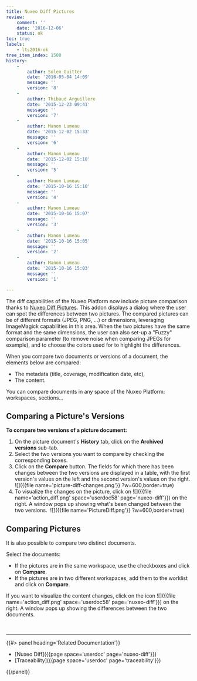 ```yaml
---
title: Nuxeo Diff Pictures
review:
    comment: ''
    date: '2016-12-06'
    status: ok
toc: true
labels:
    - lts2016-ok
tree_item_index: 1500
history:
    -
        author: Solen Guitter
        date: '2016-05-04 14:09'
        message: ''
        version: '8'
    -
        author: Thibaud Arguillere
        date: '2015-12-23 09:41'
        message: ''
        version: '7'
    -
        author: Manon Lumeau
        date: '2015-12-02 15:33'
        message: ''
        version: '6'
    -
        author: Manon Lumeau
        date: '2015-12-02 15:18'
        message: ''
        version: '5'
    -
        author: Manon Lumeau
        date: '2015-10-16 15:10'
        message: ''
        version: '4'
    -
        author: Manon Lumeau
        date: '2015-10-16 15:07'
        message: ''
        version: '3'
    -
        author: Manon Lumeau
        date: '2015-10-16 15:05'
        message: ''
        version: '2'
    -
        author: Manon Lumeau
        date: '2015-10-16 15:03'
        message: ''
        version: '1'

---
```

The diff capabilities of the Nuxeo Platform now include picture comparison thanks to&nbsp;[Nuxeo Diff Pictures](https://connect.nuxeo.com/nuxeo/site/marketplace/package/nuxeo-diff-pictures).&nbsp;This addon displays a dialog where the user can spot the differences between two pictures. The compared pictures can be of different formats (JPEG, PNG, ...) or dimensions,&nbsp;leveraging ImageMagick capabilities in this area. When the two pictures have the same format and the same dimensions, the user can also set-up a "Fuzzy" comparison parameter (to remove noise when comparing JPEGs for example), and to choose the colors used for to highlight the differences.

When you compare two documents or versions of a document, the elements below are compared:

*   The metadata (title, coverage, modification date, etc),
*   The content.

You can compare documents in any space of the Nuxeo Platform: workspaces, sections...&nbsp;

## Comparing a Picture's Versions

**To compare two versions of a picture document:**

1.  On the picture document's&nbsp;**History**&nbsp;tab, click on the&nbsp;**Archived versions**&nbsp;sub-tab.
2.  Select the two versions you want to compare by checking the corresponding boxes.
3.  Click on the&nbsp;**Compare**&nbsp;button.
    The fields for which there has been changes between the two versions are displayed in a table, with the first version's values on the left and the second version's values on the right.
    ![]({{file name='picture-diff-changes.png'}} ?w=600,border=true)
4.  To visualize the changes on the picture, click on&nbsp;![]({{file name='action_diff.png' space='userdoc58' page='nuxeo-diff'}})&nbsp;on the right.
    A window pops up showing what's been changed between the two versions.&nbsp;
    ![]({{file name='PictureDiff.png'}} ?w=600,border=true)

## Comparing Pictures

It is also possible to compare two distinct documents.

Select the documents:&nbsp;

*   If the pictures are in the same workspace, use the checkboxes and click on&nbsp;**Compare**.&nbsp;
*   If the pictures are in two different workspaces, add them to the worklist and click on&nbsp;**Compare**.

If you want to visualize the content changes, click on the icon&nbsp;![]({{file name='action_diff.png' space='userdoc58' page='nuxeo-diff'}})&nbsp;on the right.&nbsp;A window pops up showing the differences between the two documents.

&nbsp;

* * *

<div class="row" data-equalizer data-equalize-on="medium"><div class="column medium-6">{{#> panel heading='Related Documentation'}}

- [Nuxeo Diff]({{page space='userdoc' page='nuxeo-diff'}})
- [Traceability]({{page space='userdoc' page='traceability'}})

{{/panel}}</div><div class="column medium-6">

&nbsp;

&nbsp;

</div></div>
